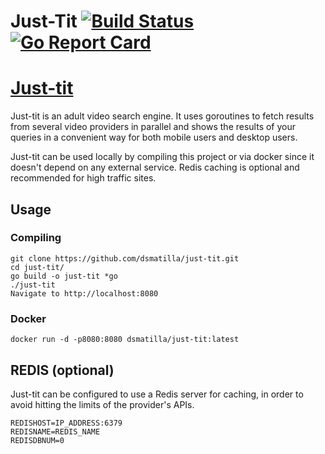 # Just-Tit [![Build Status](https://travis-ci.org/dsmatilla/just-tit.svg?branch=master)](https://travis-ci.org/dsmatilla/just-tit) [![Go Report Card](https://goreportcard.com/badge/github.com/dsmatilla/just-tit)](https://goreportcard.com/report/github.com/dsmatilla/just-tit)

# [Just-tit](https://just-tit.com)

Just-tit is an adult video search engine. It uses goroutines to fetch results from several video providers in parallel and shows the results of your queries in a convenient way for both mobile users and desktop users.

Just-tit can be used locally by compiling this project or via docker since it doesn't depend on any external service. Redis caching is optional and recommended for high traffic sites.

## Usage

### Compiling

    git clone https://github.com/dsmatilla/just-tit.git
    cd just-tit/
    go build -o just-tit *go
    ./just-tit
    Navigate to http://localhost:8080

### Docker

    docker run -d -p8080:8080 dsmatilla/just-tit:latest

## REDIS (optional)
Just-tit can be configured to use a Redis server for caching, in order to avoid hitting the limits of the provider's APIs.

    REDISHOST=IP_ADDRESS:6379
    REDISNAME=REDIS_NAME
    REDISDBNUM=0


